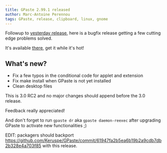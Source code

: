 ```yaml
---
title: GPaste 2.99.1 released
author: Marc-Antoine Perennou
tags: GPaste, release, clipboard, linux, gnome
---
```


Followup to [yesterday release](http://www.imagination-land.org/posts/2013-01-14-gpaste-2.99-released.html), here is a
bugfix release getting a few cutting edge problems solved.

It's available [there](http://www.imagination-land.org/files/gpaste-2.99.1.tar.xz), get it while it's hot!

## What's new?

* Fix a few typos in the conditional code for applet and extension
* Fix make install when GPaste is not yet installed
* Clean desktop files

This is 3.0 RC2 and no major changes should append before the 3.0 release.

Feedback really appreciated!

And don't forget to run `gpaste dr` aka `gpaste daemon-reexec` after upgrading GPaste to activate new functionalities ;)


EDIT: packagers should backport <https://github.com/Keruspe/GPaste/commit/61947fa2b5ea6b19b2a9cdb7db2b328e4a703f85> with
this release.
